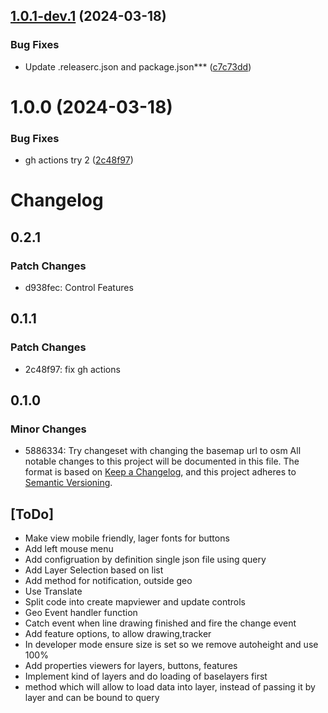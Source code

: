## [1.0.1-dev.1](https://github.com/sjhoeksma/lowcoder-comp-geo/compare/v1.0.0...v1.0.1-dev.1) (2024-03-18)


### Bug Fixes

* Update .releaserc.json and package.json*** ([c7c73dd](https://github.com/sjhoeksma/lowcoder-comp-geo/commit/c7c73ddf6b407af6b749f7903bf59029dad7a918))

# 1.0.0 (2024-03-18)


### Bug Fixes

* gh actions try 2 ([2c48f97](https://github.com/sjhoeksma/lowcoder-comp-geo/commit/2c48f97afd0ce5cbbacae2f6eaaaa5b834655ecd))

# Changelog

## 0.2.1

### Patch Changes

- d938fec: Control Features

## 0.1.1

### Patch Changes

- 2c48f97: fix gh actions

## 0.1.0

### Minor Changes

- 5886334: Try changeset with changing the basemap url to osm
  All notable changes to this project will be documented in this file.
  The format is based on [Keep a Changelog](https://keepachangelog.com/en/1.0.0/),
  and this project adheres to [Semantic Versioning](https://semver.org/spec/v2.0.0.html).

## [ToDo]
- Make view mobile friendly, lager fonts for buttons
- Add left mouse menu
- Add configruation by definition single json file using query
- Add Layer Selection based on list
- Add method for notification, outside geo
- Use Translate
- Split code into create mapviewer and update controls
- Geo Event handler function
- Catch event when line drawing finished and fire the change event
- Add feature options, to allow drawing,tracker
- In developer mode ensure size is set so we remove autoheight and use 100%
- Add properties viewers for layers, buttons, features
- Implement kind of layers and do loading of baselayers first
- method which will allow to load data into layer, instead of passing it by layer and can be bound to query
